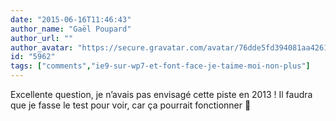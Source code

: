```yaml
---
date: "2015-06-16T11:46:43"
author_name: "Gaël Poupard"
author_url: ""
author_avatar: "https://secure.gravatar.com/avatar/76dde5fd394081aa4261802372fe2e33"
id: "5962"
tags: ["comments","ie9-sur-wp7-et-font-face-je-taime-moi-non-plus"]
---
```

Excellente question, je n’avais pas envisagé cette piste en 2013 ! Il faudra que je fasse le test pour voir, car ça pourrait fonctionner 🙂